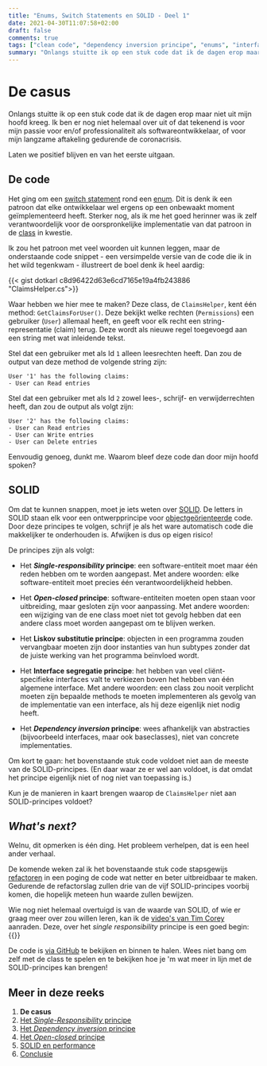 ```yaml
---
title: "Enums, Switch Statements en SOLID - Deel 1"
date: 2021-04-30T11:07:58+02:00
draft: false
comments: true
tags: ["clean code", "dependency inversion principe", "enums", "interface segregatie principe", "liskov substitutie principe", "open-closed principe", "refactoren", "single-responsibility principe", "SOLID", "switch statements"]
summary: "Onlangs stuitte ik op een stuk code dat ik de dagen erop maar niet uit mijn hoofd kreeg. (Ik ben er nog niet helemaal over uit of dat tekenend is voor mijn passie voor en/of professionaliteit als softwareontwikkelaar, of voor mijn langzame aftakeling gedurende de coronacrisis.) Het ging om een switch statement rond een enum. De komende weken zal ik deze code refactoren om aan SOLID principes te voldoen."
---
```


# De casus


Onlangs stuitte ik op een stuk code dat ik de dagen erop maar niet uit mijn hoofd kreeg. Ik ben er nog niet helemaal over uit of dat tekenend is voor mijn passie voor en/of professionaliteit als softwareontwikkelaar, of voor mijn langzame aftakeling gedurende de coronacrisis.


Laten we positief blijven en van het eerste uitgaan.


## De code


Het ging om een [switch statement](https://docs.microsoft.com/en-us/dotnet/csharp/language-reference/keywords/switch) rond een [enum](https://docs.microsoft.com/en-us/dotnet/csharp/language-reference/builtin-types/enum). Dit is denk ik een patroon dat elke ontwikkelaar wel ergens op een onbewaakt moment geïmplementeerd heeft. Sterker nog, als ik me het goed herinner was ik zelf verantwoordelijk voor de oorspronkelijke implementatie van dat patroon in de [class](https://docs.microsoft.com/en-us/dotnet/csharp/programming-guide/classes-and-structs/classes) in kwestie.


Ik zou het patroon met veel woorden uit kunnen leggen, maar de onderstaande code snippet - een versimpelde versie van de code die ik in het wild tegenkwam - illustreert de boel denk ik heel aardig:


{{< gist dotkarl c8d96422d63e6cd7165e19a4fb243886 "ClaimsHelper.cs">}}


Waar hebben we hier mee te maken? Deze class, de `ClaimsHelper`, kent één method: `GetClaimsForUser()`. Deze bekijkt welke rechten (`Permissions`) een gebruiker (`User`) allemaal heeft, en geeft voor elk recht een string-representatie (claim) terug. Deze wordt als nieuwe regel toegevoegd aan een string met wat inleidende tekst.


Stel dat een gebruiker met als Id `1` alleen leesrechten heeft. Dan zou de output van deze method de volgende string zijn:


```
User '1' has the following claims:
- User can Read entries
```


Stel dat een gebruiker met als Id `2` zowel lees-, schrijf- en verwijderrechten heeft, dan zou de output als volgt zijn:


```
User '2' has the following claims:
- User can Read entries
- User can Write entries
- User can Delete entries
```


Eenvoudig genoeg, dunkt me. Waarom bleef deze code dan door mijn hoofd spoken?


## SOLID


Om dat te kunnen snappen, moet je iets weten over [SOLID](https://en.wikipedia.org/wiki/SOLID). De letters in SOLID staan elk voor een ontwerpprincipe voor [objectgeörienteerde](https://en.wikipedia.org/wiki/Object-oriented_programming) code. Door deze principes te volgen, schrijf je als het ware automatisch code die makkelijker te onderhouden is. Afwijken is dus op eigen risico!


De principes zijn als volgt:


- Het ***Single-responsibility* principe**: een software-entiteit moet maar één reden hebben om te worden aangepast. Met andere woorden: elke software-entiteit moet precies één verantwoordelijkheid hebben.

- Het ***Open-closed* principe**: software-entiteiten moeten open staan voor uitbreiding, maar gesloten zijn voor aanpassing. Met andere woorden: een wijziging van de ene class moet niet tot gevolg hebben dat een andere class moet worden aangepast om te blijven werken.

- Het **Liskov substitutie principe**: objecten in een programma zouden vervangbaar moeten zijn door instanties van hun subtypes zonder dat de juiste werking van het programma beïnvloed wordt.

- Het **Interface segregatie principe**: het hebben van veel cliënt-specifieke interfaces valt te verkiezen boven het hebben van één algemene interface. Met andere woorden: een class zou nooit verplicht moeten zijn bepaalde methods te moeten implementeren als gevolg van de implementatie van een interface, als hij deze eigenlijk niet nodig heeft.

- Het ***Dependency inversion* principe**: wees afhankelijk van abstracties (bijvoorbeeld interfaces, maar ook baseclasses), niet van concrete implementaties.


Om kort te gaan: het bovenstaande stuk code voldoet niet aan de meeste van de SOLID-principes. (En daar waar ze er wel aan voldoet, is dat omdat het principe eigenlijk niet of nog niet van toepassing is.)


Kun je de manieren in kaart brengen waarop de `ClaimsHelper` niet aan SOLID-principes voldoet?


## *What's next?*


Welnu, dit opmerken is één ding. Het probleem verhelpen, dat is een heel ander verhaal. 


De komende weken zal ik het bovenstaande stuk code stapsgewijs [refactoren](https://en.wikipedia.org/wiki/Code_refactoring) in een poging de code wat netter en beter uitbreidbaar te maken. Gedurende de refactorslag zullen drie van de vijf SOLID-principes voorbij komen, die hopelijk meteen hun waarde zullen bewijzen.


Wie nog niet helemaal overtuigd is van de waarde van SOLID, of wie er graag meer over zou willen leren, kan ik de [video's van Tim Corey](https://www.youtube.com/channel/UC-ptWR16ITQyYOglXyQmpzw) aanraden. Deze, over het *single responsibility* principe is een goed begin:
{{<youtube id="5RwhyZnVRS8" title="Design Patterns: Single Responsibility Principle Explained Practically in C# (The S in SOLID)" >}}


De code is [via GitHub](https://github.com/notkarlmarx/RefactorExercises/blob/master/RefactorExercises/EnumSwitch/Original/ClaimsHelper.cs) te bekijken en binnen te halen. Wees niet bang om zelf met de class te spelen en te bekijken hoe je 'm wat meer in lijn met de SOLID-principes kan brengen!


## Meer in deze reeks

1. **De casus**
2. [Het *Single-Responsibility* principe](/blog/21/05/enums-switch-statements-en-solid-2/)
3. [Het *Dependency inversion* principe](/blog/21/05/enums-switch-statements-en-solid-3)
4. [Het *Open-closed* principe](/blog/21/05/enums-switch-statements-en-solid-4)
5. [SOLID en performance](/blog/21/05/enums-switch-statements-en-solid-5)
6. [Conclusie](/blog/21/06/enums-switch-statements-en-solid-6)
